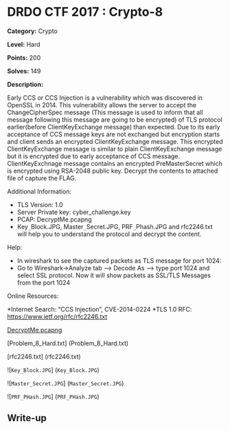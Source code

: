 # DRDO CTF 2017 : Crypto-8

**Category:** Crypto

**Level:** Hard

**Points:** 200

**Solves:** 149

**Description:**

Early CCS or CCS Injection is a vulnerability which was discovered in OpenSSL in 2014. This vulnerability allows the server to accept the ChangeCipherSpec message (This message is used to inform that all message following this message are going to be encrypted) of TLS protocol earlier(before ClientKeyExchange message) than expected. 
Due to its early acceptance of CCS message keys are not exchanged but encryption starts and client sends an encrypted ClientKeyExchange message. This encrypted ClientKeyExchange message is similar to plain ClientKeyExchange message but it is encrypted due to early acceptance of CCS message. 
ClientKeyExchnage message contains an encrypted PreMasterSecret which is encrypted using RSA-2048 public key. Decrypt the contents to attached file of capture the FLAG.

Additional Information:

* TLS Version: 1.0
* Server Private key: cyber_challenge.key
* PCAP: DecryptMe.pcapng
* Key`_`Block.JPG, Master`_`Secret.JPG, PRF`_`Phash.JPG and rfc2246.txt will help you to understand the protocol and decrypt the content.


Help:
* In wireshark to see the captured packets as TLS message for port 1024:
* Go to Wireshark->Analyze tab --> Decode As --> type port 1024 and select SSL protocol. Now it will show packets as SSL/TLS Messages from the port 1024

Online Resources:

*Internet Search: “CCS Injection”, CVE-2014-0224
*TLS 1.0 RFC: https://www.ietf.org/rfc/rfc2246.txt

[DecryptMe.pcapng](DecryptMe.pcapng)

[Problem_8_Hard.txt] (Problem_8_Hard.txt)

[rfc2246.txt] (rfc2246.txt)

![``Key_Block.JPG``] (``Key_Block.JPG``)

![``Master_Secret.JPG``] (``Master_Secret.JPG``)

![``PRF_PHash.JPG``] (``PRF_PHash.JPG``)


## Write-up

